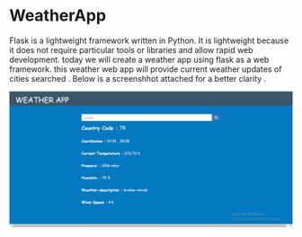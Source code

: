 # WeatherApp
Flask is a lightweight framework written in Python. It is lightweight because it does not require particular tools or libraries and allow rapid web development. today we will create a weather app using flask as a web framework. this weather web app will provide current weather updates of cities searched . Below is a screenshhot attached for a better clarity .

![Screenshot](https://github.com/parnamondal/WeatherApp/blob/master/display.jpg)
